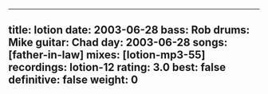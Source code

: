 
---
title: lotion
date: 2003-06-28
bass:	Rob
drums:	Mike
guitar:	Chad
day: 2003-06-28
songs: [father-in-law]
mixes: [lotion-mp3-55]
recordings: lotion-12
rating: 3.0
best: false
definitive: false
weight: 0
---
